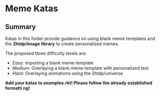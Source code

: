 # Meme Katas 

## Summary

Katas in this folder provide guidance on using blank meme templates and the __2htdp/image library__ to create personalized memes.

The proposed three difficulty levels are:
- _Easy_: Importing a blank meme template
- _Medium_: Overlaying a blank meme template with personalized text
- _Hard_: Overlaying animations using the 2htdp/universe

__Add your katas to examples.rkt! Please follow the already established formatti
ng!__
